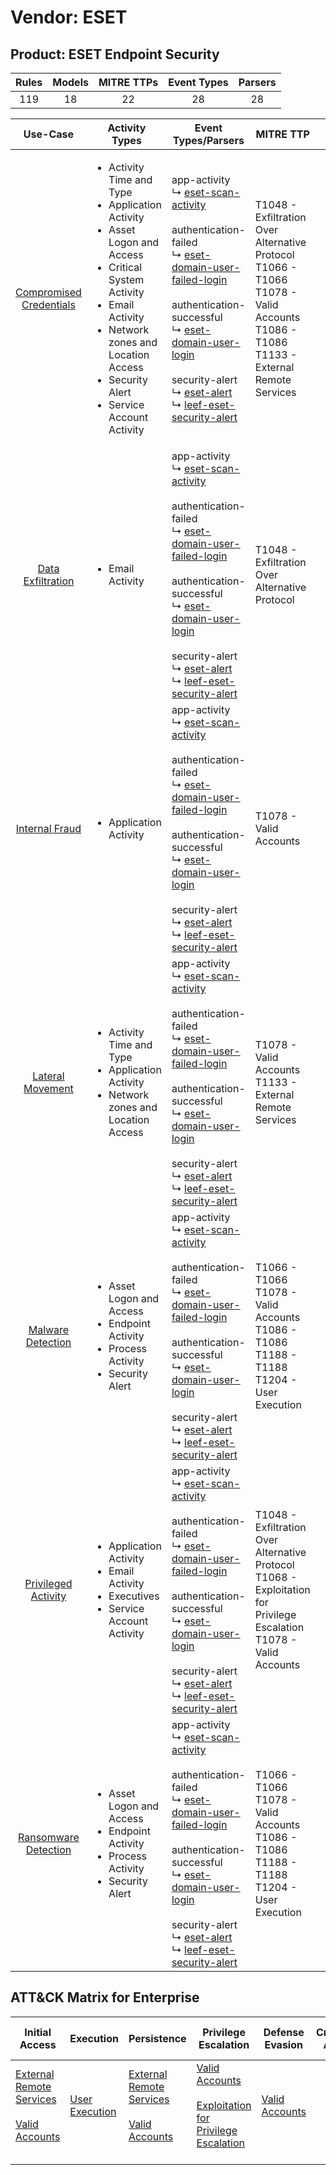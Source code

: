 Vendor: ESET
============
Product: ESET Endpoint Security
-------------------------------
| Rules | Models | MITRE TTPs | Event Types | Parsers |
|:-----:|:------:|:----------:|:-----------:|:-------:|
|  119  |   18   |     22     |     28      |   28    |

|                                 Use-Case                                  | Activity Types                                                                                                                                                                                                                                                  | Event Types/Parsers                                                                                                                                                                                                                                                                                                                                                                                                                                                                                                       | MITRE TTP                                                                                                                                          | Content                                              |
|:-------------------------------------------------------------------------:| --------------------------------------------------------------------------------------------------------------------------------------------------------------------------------------------------------------------------------------------------------------- | ------------------------------------------------------------------------------------------------------------------------------------------------------------------------------------------------------------------------------------------------------------------------------------------------------------------------------------------------------------------------------------------------------------------------------------------------------------------------------------------------------------------------- | -------------------------------------------------------------------------------------------------------------------------------------------------- | ---------------------------------------------------- |
| [Compromised Credentials](../UseCases/usecase_compromised_credentials.md) | <ul><li>Activity Time  and Type</li><li>Application Activity</li><li>Asset Logon and Access</li><li>Critical System Activity</li><li>Email Activity</li><li>Network zones and Location Access</li><li>Security Alert</li><li>Service Account Activity</li></ul> |  app-activity<br> ↳ [eset-scan-activity](../Parsers/parserContent_eset-scan-activity.md)<br><br> authentication-failed<br> ↳ [eset-domain-user-failed-login](../Parsers/parserContent_eset-domain-user-failed-login.md)<br><br> authentication-successful<br> ↳ [eset-domain-user-login](../Parsers/parserContent_eset-domain-user-login.md)<br><br> security-alert<br> ↳ [eset-alert](../Parsers/parserContent_eset-alert.md)<br> ↳ [leef-eset-security-alert](../Parsers/parserContent_leef-eset-security-alert.md)<br> | T1048 - Exfiltration Over Alternative Protocol<br>T1066 - T1066<br>T1078 - Valid Accounts<br>T1086 - T1086<br>T1133 - External Remote Services<br> | <ul><li>58 Rules</li></ul><ul><li>9 Models</li></ul> |
|       [Data Exfiltration](../UseCases/usecase_data_exfiltration.md)       | <ul><li>Email Activity</li></ul>                                                                                                                                                                                                                                |  app-activity<br> ↳ [eset-scan-activity](../Parsers/parserContent_eset-scan-activity.md)<br><br> authentication-failed<br> ↳ [eset-domain-user-failed-login](../Parsers/parserContent_eset-domain-user-failed-login.md)<br><br> authentication-successful<br> ↳ [eset-domain-user-login](../Parsers/parserContent_eset-domain-user-login.md)<br><br> security-alert<br> ↳ [eset-alert](../Parsers/parserContent_eset-alert.md)<br> ↳ [leef-eset-security-alert](../Parsers/parserContent_leef-eset-security-alert.md)<br> | T1048 - Exfiltration Over Alternative Protocol<br>                                                                                                 | <ul><li>3 Rules</li></ul>                            |
|          [Internal Fraud](../UseCases/usecase_internal_fraud.md)          | <ul><li>Application Activity</li></ul>                                                                                                                                                                                                                          |  app-activity<br> ↳ [eset-scan-activity](../Parsers/parserContent_eset-scan-activity.md)<br><br> authentication-failed<br> ↳ [eset-domain-user-failed-login](../Parsers/parserContent_eset-domain-user-failed-login.md)<br><br> authentication-successful<br> ↳ [eset-domain-user-login](../Parsers/parserContent_eset-domain-user-login.md)<br><br> security-alert<br> ↳ [eset-alert](../Parsers/parserContent_eset-alert.md)<br> ↳ [leef-eset-security-alert](../Parsers/parserContent_leef-eset-security-alert.md)<br> | T1078 - Valid Accounts<br>                                                                                                                         | <ul><li>13 Rules</li></ul><ul><li>1 Models</li></ul> |
|        [Lateral Movement](../UseCases/usecase_lateral_movement.md)        | <ul><li>Activity Time  and Type</li><li>Application Activity</li><li>Network zones and Location Access</li></ul>                                                                                                                                                |  app-activity<br> ↳ [eset-scan-activity](../Parsers/parserContent_eset-scan-activity.md)<br><br> authentication-failed<br> ↳ [eset-domain-user-failed-login](../Parsers/parserContent_eset-domain-user-failed-login.md)<br><br> authentication-successful<br> ↳ [eset-domain-user-login](../Parsers/parserContent_eset-domain-user-login.md)<br><br> security-alert<br> ↳ [eset-alert](../Parsers/parserContent_eset-alert.md)<br> ↳ [leef-eset-security-alert](../Parsers/parserContent_leef-eset-security-alert.md)<br> | T1078 - Valid Accounts<br>T1133 - External Remote Services<br>                                                                                     | <ul><li>7 Rules</li></ul><ul><li>1 Models</li></ul>  |
|       [Malware Detection](../UseCases/usecase_malware_detection.md)       | <ul><li>Asset Logon and Access</li><li>Endpoint Activity</li><li>Process Activity</li><li>Security Alert</li></ul>                                                                                                                                              |  app-activity<br> ↳ [eset-scan-activity](../Parsers/parserContent_eset-scan-activity.md)<br><br> authentication-failed<br> ↳ [eset-domain-user-failed-login](../Parsers/parserContent_eset-domain-user-failed-login.md)<br><br> authentication-successful<br> ↳ [eset-domain-user-login](../Parsers/parserContent_eset-domain-user-login.md)<br><br> security-alert<br> ↳ [eset-alert](../Parsers/parserContent_eset-alert.md)<br> ↳ [leef-eset-security-alert](../Parsers/parserContent_leef-eset-security-alert.md)<br> | T1066 - T1066<br>T1078 - Valid Accounts<br>T1086 - T1086<br>T1188 - T1188<br>T1204 - User Execution<br>                                            | <ul><li>16 Rules</li></ul><ul><li>3 Models</li></ul> |
|     [Privileged Activity](../UseCases/usecase_privileged_activity.md)     | <ul><li>Application Activity</li><li>Email Activity</li><li>Executives</li><li>Service Account Activity</li></ul>                                                                                                                                               |  app-activity<br> ↳ [eset-scan-activity](../Parsers/parserContent_eset-scan-activity.md)<br><br> authentication-failed<br> ↳ [eset-domain-user-failed-login](../Parsers/parserContent_eset-domain-user-failed-login.md)<br><br> authentication-successful<br> ↳ [eset-domain-user-login](../Parsers/parserContent_eset-domain-user-login.md)<br><br> security-alert<br> ↳ [eset-alert](../Parsers/parserContent_eset-alert.md)<br> ↳ [leef-eset-security-alert](../Parsers/parserContent_leef-eset-security-alert.md)<br> | T1048 - Exfiltration Over Alternative Protocol<br>T1068 - Exploitation for Privilege Escalation<br>T1078 - Valid Accounts<br>                      | <ul><li>6 Rules</li></ul><ul><li>1 Models</li></ul>  |
|    [Ransomware Detection](../UseCases/usecase_ransomware_detection.md)    | <ul><li>Asset Logon and Access</li><li>Endpoint Activity</li><li>Process Activity</li><li>Security Alert</li></ul>                                                                                                                                              |  app-activity<br> ↳ [eset-scan-activity](../Parsers/parserContent_eset-scan-activity.md)<br><br> authentication-failed<br> ↳ [eset-domain-user-failed-login](../Parsers/parserContent_eset-domain-user-failed-login.md)<br><br> authentication-successful<br> ↳ [eset-domain-user-login](../Parsers/parserContent_eset-domain-user-login.md)<br><br> security-alert<br> ↳ [eset-alert](../Parsers/parserContent_eset-alert.md)<br> ↳ [leef-eset-security-alert](../Parsers/parserContent_leef-eset-security-alert.md)<br> | T1066 - T1066<br>T1078 - Valid Accounts<br>T1086 - T1086<br>T1188 - T1188<br>T1204 - User Execution<br>                                            | <ul><li>16 Rules</li></ul><ul><li>3 Models</li></ul> |

ATT&CK Matrix for Enterprise
----------------------------
| Initial Access                                                                                                                                   | Execution                                                           | Persistence                                                                                                                                      | Privilege Escalation                                                                                                                                          | Defense Evasion                                                     | Credential Access | Discovery | Lateral Movement | Collection | Command and Control | Exfiltration                                                                                | Impact |
| ------------------------------------------------------------------------------------------------------------------------------------------------ | ------------------------------------------------------------------- | ------------------------------------------------------------------------------------------------------------------------------------------------ | ------------------------------------------------------------------------------------------------------------------------------------------------------------- | ------------------------------------------------------------------- | ----------------- | --------- | ---------------- | ---------- | ------------------- | ------------------------------------------------------------------------------------------- | ------ |
| [External Remote Services](https://attack.mitre.org/techniques/T1133)<br><br>[Valid Accounts](https://attack.mitre.org/techniques/T1078)<br><br> | [User Execution](https://attack.mitre.org/techniques/T1204)<br><br> | [External Remote Services](https://attack.mitre.org/techniques/T1133)<br><br>[Valid Accounts](https://attack.mitre.org/techniques/T1078)<br><br> | [Valid Accounts](https://attack.mitre.org/techniques/T1078)<br><br>[Exploitation for Privilege Escalation](https://attack.mitre.org/techniques/T1068)<br><br> | [Valid Accounts](https://attack.mitre.org/techniques/T1078)<br><br> |                   |           |                  |            |                     | [Exfiltration Over Alternative Protocol](https://attack.mitre.org/techniques/T1048)<br><br> |        |